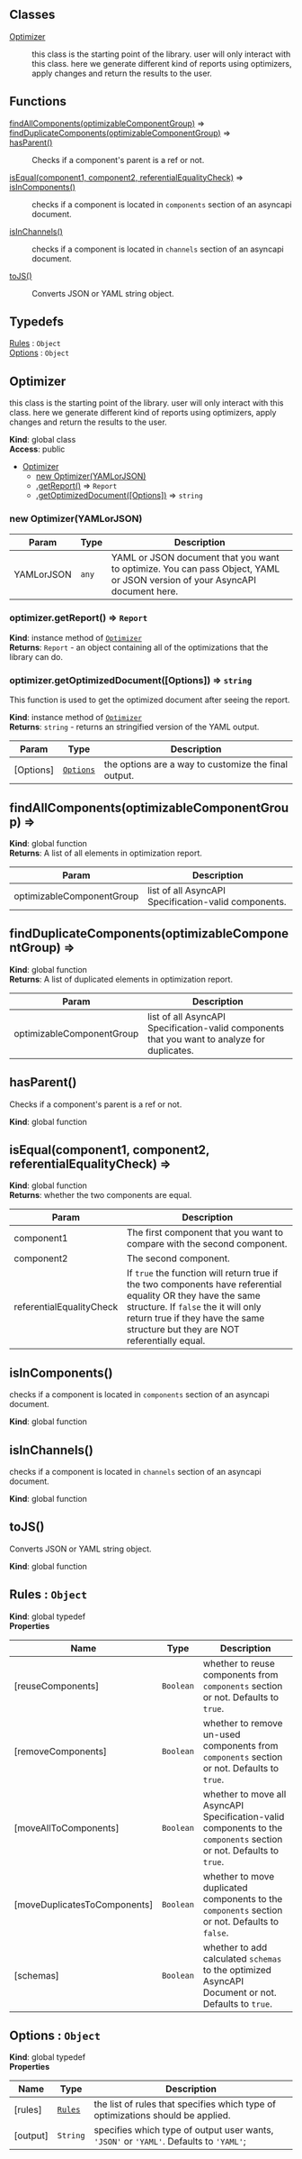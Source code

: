 ## Classes

<dl>
<dt><a href="#Optimizer">Optimizer</a></dt>
<dd><p>this class is the starting point of the library.
user will only interact with this class. here we generate different kind of reports using optimizers, apply changes and return the results to the user.</p>
</dd>
</dl>

## Functions

<dl>
<dt><a href="#findAllComponents">findAllComponents(optimizableComponentGroup)</a> ⇒</dt>
<dd></dd>
<dt><a href="#findDuplicateComponents">findDuplicateComponents(optimizableComponentGroup)</a> ⇒</dt>
<dd></dd>
<dt><a href="#hasParent">hasParent()</a></dt>
<dd><p>Checks if a component&#39;s parent is a ref or not.</p>
</dd>
<dt><a href="#isEqual">isEqual(component1, component2, referentialEqualityCheck)</a> ⇒</dt>
<dd></dd>
<dt><a href="#isInComponents">isInComponents()</a></dt>
<dd><p>checks if a component is located in <code>components</code> section of an asyncapi document.</p>
</dd>
<dt><a href="#isInChannels">isInChannels()</a></dt>
<dd><p>checks if a component is located in <code>channels</code> section of an asyncapi document.</p>
</dd>
<dt><a href="#toJS">toJS()</a></dt>
<dd><p>Converts JSON or YAML string object.</p>
</dd>
</dl>

## Typedefs

<dl>
<dt><a href="#Rules">Rules</a> : <code>Object</code></dt>
<dd></dd>
<dt><a href="#Options">Options</a> : <code>Object</code></dt>
<dd></dd>
</dl>

<a name="Optimizer"></a>

## Optimizer
this class is the starting point of the library.
user will only interact with this class. here we generate different kind of reports using optimizers, apply changes and return the results to the user.

**Kind**: global class  
**Access**: public  

* [Optimizer](#Optimizer)
    * [new Optimizer(YAMLorJSON)](#new_Optimizer_new)
    * [.getReport()](#Optimizer+getReport) ⇒ <code>Report</code>
    * [.getOptimizedDocument([Options])](#Optimizer+getOptimizedDocument) ⇒ <code>string</code>

<a name="new_Optimizer_new"></a>

### new Optimizer(YAMLorJSON)

| Param | Type | Description |
| --- | --- | --- |
| YAMLorJSON | <code>any</code> | YAML or JSON document that you want to optimize. You can pass Object, YAML or JSON version of your AsyncAPI document here. |

<a name="Optimizer+getReport"></a>

### optimizer.getReport() ⇒ <code>Report</code>
**Kind**: instance method of [<code>Optimizer</code>](#Optimizer)  
**Returns**: <code>Report</code> - an object containing all of the optimizations that the library can do.  
<a name="Optimizer+getOptimizedDocument"></a>

### optimizer.getOptimizedDocument([Options]) ⇒ <code>string</code>
This function is used to get the optimized document after seeing the report.

**Kind**: instance method of [<code>Optimizer</code>](#Optimizer)  
**Returns**: <code>string</code> - returns an stringified version of the YAML output.  

| Param | Type | Description |
| --- | --- | --- |
| [Options] | [<code>Options</code>](#Options) | the options are a way to customize the final output. |

<a name="findAllComponents"></a>

## findAllComponents(optimizableComponentGroup) ⇒
**Kind**: global function  
**Returns**: A list of all elements in optimization report.  

| Param | Description |
| --- | --- |
| optimizableComponentGroup | list of all AsyncAPI Specification-valid components. |

<a name="findDuplicateComponents"></a>

## findDuplicateComponents(optimizableComponentGroup) ⇒
**Kind**: global function  
**Returns**: A list of duplicated elements in optimization report.  

| Param | Description |
| --- | --- |
| optimizableComponentGroup | list of all AsyncAPI Specification-valid components that you want to analyze for duplicates. |

<a name="hasParent"></a>

## hasParent()
Checks if a component's parent is a ref or not.

**Kind**: global function  
<a name="isEqual"></a>

## isEqual(component1, component2, referentialEqualityCheck) ⇒
**Kind**: global function  
**Returns**: whether the two components are equal.  

| Param | Description |
| --- | --- |
| component1 | The first component that you want to compare with the second component. |
| component2 | The second component. |
| referentialEqualityCheck | If `true` the function will return true if the two components have referential equality OR they have the same structure. If `false` the it will only return true if they have the same structure but they are NOT referentially equal. |

<a name="isInComponents"></a>

## isInComponents()
checks if a component is located in `components` section of an asyncapi document.

**Kind**: global function  
<a name="isInChannels"></a>

## isInChannels()
checks if a component is located in `channels` section of an asyncapi document.

**Kind**: global function  
<a name="toJS"></a>

## toJS()
Converts JSON or YAML string object.

**Kind**: global function  
<a name="Rules"></a>

## Rules : <code>Object</code>
**Kind**: global typedef  
**Properties**

| Name | Type | Description |
| --- | --- | --- |
| [reuseComponents] | <code>Boolean</code> | whether to reuse components from `components` section or not. Defaults to `true`. |
| [removeComponents] | <code>Boolean</code> | whether to remove un-used components from `components` section or not. Defaults to `true`. |
| [moveAllToComponents] | <code>Boolean</code> | whether to move all AsyncAPI Specification-valid components to the `components` section or not. Defaults to `true`. |
| [moveDuplicatesToComponents] | <code>Boolean</code> | whether to move duplicated components to the `components` section or not. Defaults to `false`. |
| [schemas] | <code>Boolean</code> | whether to add calculated `schemas` to the optimized AsyncAPI Document or not. Defaults to `true`. |

<a name="Options"></a>

## Options : <code>Object</code>
**Kind**: global typedef  
**Properties**

| Name | Type | Description |
| --- | --- | --- |
| [rules] | [<code>Rules</code>](#Rules) | the list of rules that specifies which type of optimizations should be applied. |
| [output] | <code>String</code> | specifies which type of output user wants, `'JSON'` or `'YAML'`. Defaults to `'YAML'`; |
